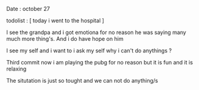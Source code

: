 Date : october 27 

todolist : [
    today i went to the hospital 
]


I see the grandpa and i got emotiona for no reason he was saying many much more thing's. 
And i do have hope on him 


I see my self and i want to i ask my self why i can't do anythings ? 


Third commit now i am playing the pubg for no reason but it is fun and it is relaxing 

The situtation is just so tought and we can not do anything/s